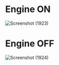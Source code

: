 # Engine ON
![Screenshot (1923)](https://user-images.githubusercontent.com/101622270/168479942-f042b9fe-e723-4f4e-8006-c6145795c545.png)
# Engine OFF
![Screenshot (1924)](https://user-images.githubusercontent.com/101622270/168479953-33a428d8-1601-428b-b62c-4434bea84f70.png)
